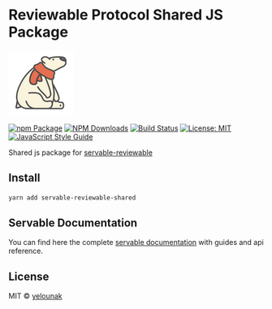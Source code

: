 # Reviewable Protocol Shared JS Package

![logo](/static/img/polar-bear-4.png)

[![npm Package](https://img.shields.io/npm/v/servable-reviewable-shared.svg?style=flat-square)](https://www.npmjs.org/package/servable-reviewable-shared)
[![NPM Downloads](https://img.shields.io/npm/dm/servable-reviewable-shared.svg)](https://npmjs.org/package/servable-reviewable-shared)
[![Build Status](https://github.com/yelounak/servable-reviewable-shared/actions/workflows/release.yml/badge.svg)](https://github.com/yelounak/servable-reviewable-shared/actions/tests.yml)
[![License: MIT](https://img.shields.io/badge/License-MIT-yellow.svg)](https://opensource.org/licenses/MIT)
[![JavaScript Style Guide](https://img.shields.io/badge/code_style-standard-brightgreen.svg)](https://standardjs.com)

Shared js package for [servable-reviewable](https://github.com/yelounak/servable-reviewable)

## Install
```bash
yarn add servable-reviewable-shared
```

## Servable Documentation
You can find here the complete [servable documentation](https://documentation.servable.app/) with guides and api reference.

## License

MIT © [yelounak](https://github.com/yelounak)
